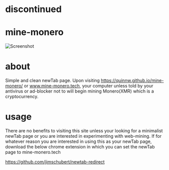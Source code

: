 # discontinued

# mine-monero
![Screenshot](https://i.imgur.com/IwVZl9W.png)

# about
Simple and clean newTab page. Upon visiting https://quinnw.github.io/mine-monero/ or www.mine-monero.tech, your computer unless told by your antivirus or ad-blocker not to will begin mining Monero(XMR) which is a cryptocurrency.

# usage
There are no benefits to visiting this site unless your looking for a minimalist newTab page or you are interested in experimenting with web-mining. If for whatever reason you are interested in using this as your newTab page, download the below chrome extension in which you can set the newTab page to mine-monero.tech

https://github.com/jimschubert/newtab-redirect
